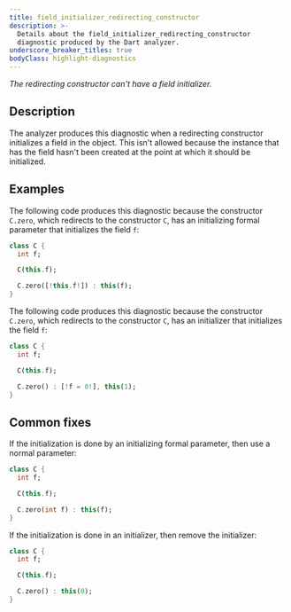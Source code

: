 ```yaml
---
title: field_initializer_redirecting_constructor
description: >-
  Details about the field_initializer_redirecting_constructor
  diagnostic produced by the Dart analyzer.
underscore_breaker_titles: true
bodyClass: highlight-diagnostics
---
```


_The redirecting constructor can't have a field initializer._

## Description

The analyzer produces this diagnostic when a redirecting constructor
initializes a field in the object. This isn't allowed because the instance
that has the field hasn't been created at the point at which it should be
initialized.

## Examples

The following code produces this diagnostic because the constructor
`C.zero`, which redirects to the constructor `C`, has an initializing
formal parameter that initializes the field `f`:

```dart
class C {
  int f;

  C(this.f);

  C.zero([!this.f!]) : this(f);
}
```

The following code produces this diagnostic because the constructor
`C.zero`, which redirects to the constructor `C`, has an initializer that
initializes the field `f`:

```dart
class C {
  int f;

  C(this.f);

  C.zero() : [!f = 0!], this(1);
}
```

## Common fixes

If the initialization is done by an initializing formal parameter, then
use a normal parameter:

```dart
class C {
  int f;

  C(this.f);

  C.zero(int f) : this(f);
}
```

If the initialization is done in an initializer, then remove the
initializer:

```dart
class C {
  int f;

  C(this.f);

  C.zero() : this(0);
}
```
